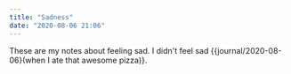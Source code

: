 ```yaml
---
title: "Sadness"
date: "2020-08-06 21:06"
---
```


These are my notes about feeling sad. I didn't feel sad {{journal/2020-08-06}(when I ate that awesome pizza)}.